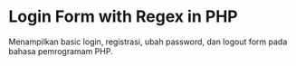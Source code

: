 # Login Form with Regex in PHP
Menampilkan basic login, registrasi, ubah password, dan logout form pada bahasa pemrogramam PHP.
